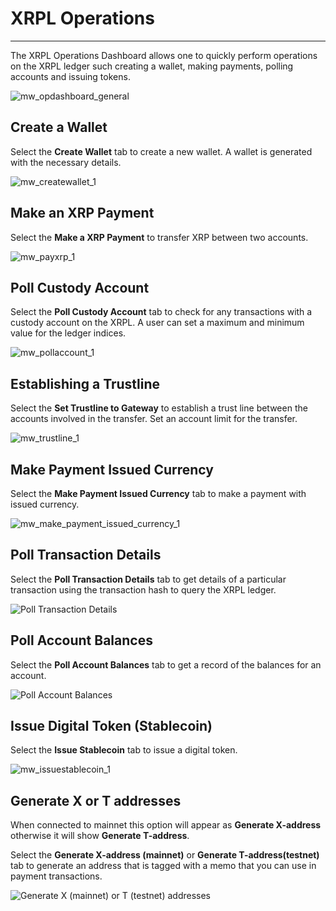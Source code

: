 # XRPL Operations

<hr>

The XRPL Operations Dashboard allows one to quickly perform operations on the XRPL ledger such creating a wallet, making payments, polling accounts and issuing tokens.

![mw_opdashboard_general](/img/dashboard/mw_opdashboard_general.png)


## Create a Wallet

Select the **Create Wallet** tab to create a new wallet. A wallet is generated with the necessary details.

![mw_createwallet_1](/img/dashboard/mw_createwallet_1.png)

## Make an XRP Payment

Select the **Make a XRP Payment** to transfer XRP between two accounts.

![mw_payxrp_1](/img/dashboard/mw_payxrp_1.png)


## Poll Custody Account

Select the **Poll Custody Account** tab to check for any transactions with a custody account on the XRPL. A user can set a maximum and minimum value for the ledger indices.

![mw_pollaccount_1](/img/dashboard/mw_pollaccount_1.png)


## Establishing a Trustline

Select the **Set Trustline to Gateway** to establish a trust line between the accounts involved in the transfer. Set an account limit for the transfer.

![mw_trustline_1](/img/dashboard/mw_trustline_1.png)


## Make Payment Issued Currency

Select the **Make Payment Issued Currency** tab to make a payment with issued currency.

![mw_make_payment_issued_currency_1](/img/dashboard/mw_payment_issued_currency_1.png)


## Poll Transaction Details 

Select the **Poll Transaction Details** tab to get details of a particular transaction using the transaction hash to query the XRPL ledger.

![Poll Transaction Details](/img/dashboard/xrp-operations/poll-transaction-details.png)

## Poll Account Balances 

Select the **Poll Account Balances** tab to get a record of the balances for an account.

![Poll Account Balances](/img/dashboard/xrp-operations/poll-account-balances.png)

## Issue Digital Token (Stablecoin)

Select the **Issue Stablecoin** tab to issue a digital token.

![mw_issuestablecoin_1](/img/dashboard/mw_issuestablecoin_1.png)

## Generate X or T addresses

When connected to mainnet this option will appear as **Generate X-address** otherwise it will show **Generate T-address**.

Select the **Generate X-address (mainnet)** or **Generate T-address(testnet)** tab to generate an address that is tagged with a memo that you can use in payment transactions.

![Generate X (mainnet) or T (testnet) addresses](/img/dashboard/xrp-operations/genearete-x-address.png)














